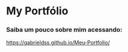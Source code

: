 # My Portfólio

### Saiba um pouco sobre mim acessando:

https://gabrieldss.github.io/Meu-Portfolio/
